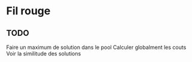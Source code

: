 # Fil rouge

## TODO
Faire un maximum de solution dans le pool
Calculer globalment les couts
Voir la similitude des solutions